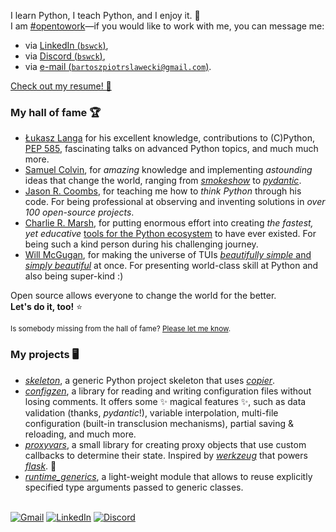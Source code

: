 I learn Python, I teach Python, and I enjoy it. 🚀<br />
I am [#opentowork](https://www.linkedin.com/in/bswck/)—if you would like to work with me, you can message me:
- via [LinkedIn (`bswck`)](https://www.linkedin.com/in/bswck/),
- via [Discord (`bswck`)](https://discord.com/users/712654007876976750),
- via [e-mail (`bartoszpiotrslawecki@gmail.com`)](mailto:bartoszpiotrslawecki@gmail.com).

[Check out my resume! 🔗](https://raw.githubusercontent.com/bswck/bswck/master/RESUME.pdf)

### My hall of fame 🏆
* [Łukasz Langa](https://github.com/ambv) for his excellent knowledge, contributions to (C)Python, [PEP 585](https://peps.python.org/pep-0585/), fascinating talks on advanced Python topics, and much much more.
* [Samuel Colvin](https://github.com/samuelcolvin), for _amazing_ knowledge and implementing _astounding_ ideas that change the world, ranging from _[smokeshow](https://github.com/samuelcolvin/smokeshow)_ to _[pydantic](https://github.com/pydantic/pydantic)_. 
* [Jason R. Coombs](https://github.com/jaraco), for teaching me how to _think Python_ through his code. For being professional at observing and inventing solutions in _over 100 open-source projects_.
* [Charlie R. Marsh](https://github.com/charliermarsh), for putting enormous effort into creating _the fastest, yet educative_ [tools for the Python ecosystem](https://astral.sh/) to have ever existed. For being such a kind person during his challenging journey.
* [Will McGugan](https://github.com/willmcgugan), for making the universe of TUIs [_beautifully simple_ and _simply beautiful_](https://www.textualize.io/) at once. For presenting world-class skill at Python and also being super-kind :)

Open source allows everyone to change the world for the better.<br />
**Let's do it, too!** ⭐

<sub>Is somebody missing from the hall of fame? [Please let me know](https://github.com/bswck/bswck/issues/new).</sub>

### My projects 🖥️
* [_skeleton_](https://github.com/bswck/skeleton), a generic Python project skeleton that uses [_copier_](https://github.com/copier-org/copier).
* [_configzen_](https://github.com/bswck/configzen), a library for reading and writing configuration files without losing comments. It offers some ✨ magical features ✨, such as data validation (thanks, _pydantic_!), variable interpolation, multi-file configuration (built-in transclusion mechanisms), partial saving & reloading, and much more.
* [_proxyvars_](https://github.com/bswck/proxyvars), a small library for creating proxy objects that use custom callbacks to determine their state. Inspired by [_werkzeug_](https://github.com/pallets/werkzeug) that powers [_flask_](https://github.com/pallets/flask). 🚀
* [_runtime_generics_](https://github.com/bswck/runtime_generics), a light-weight module that allows to reuse explicitly specified type arguments passed to generic classes.<br /><br />

[![Gmail](https://img.shields.io/badge/Gmail-D14836?style=for-the-badge&logo=gmail&logoColor=white)](mailto:bswck.dev@gmail.com)
[![LinkedIn](https://img.shields.io/badge/linkedin-%230077B5.svg?style=for-the-badge&logo=linkedin&logoColor=white)](https://linkedin.com/in/bswck)
[![Discord](https://img.shields.io/badge/Discord-%235865F2.svg?style=for-the-badge&logo=discord&logoColor=white)](https://discord.com/users/712654007876976750)

